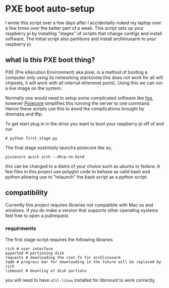 # PXE boot auto-setup 
I wrote this script over a few days after I accidentally nuked my laptop over a few times over the better part of a week. This script sets up your raspberry pi by installing "stages" of scripts that change configs and install software. The initial script also partitions and install archlinuxarm to your raspberry pi. 

## what is this PXE boot thing?

PXE (Pre eXecution Environment) aka pixie, is a method of booting a computer only using its networking stack(note this does not work for all wifi chipsets, it will work with all internal etherenet ports). Using this we can run a live image on the system. 

Normally one would need to setup some complicated software like [fog](https://fogproject.org/), however [Pixiecore](https://github.com/danderson/netboot/tree/master/pixiecore) simplifies this running the server to one command. Hence these scripts use this to avoid the complications brought by dnsmasq and tftp. 

To get start plug in in the drive you want to boot your raspberry pi off of and run 
```
# python first_stage.py
```
The final stage esstntially launchs pixiecore like so,
```
pixiecore quick arch --dhcp-no-bind
```
this can be changed to a distro of your choice such as ubuntu or fedora. A few files in this project use polyglot code to behave as valid bash and python allowing use to "relaunch" the bash script as a python script.

## compatibility
Currently this project requires libraries not compatible with Mac os and windows. If you do make a version that supports other operating systems feel free to open a pullrequest.

### requirments
The first stage script requires the following libraries
```
rich # user interface
pyparted # partioning disk
requests # downloading the root-fs for archlinuxarm
tqdm # progress bar for downloading in the future will be replaced by rich
libmount # mounting of disk partions
```
you will need to have `util-linux` installed for libmount to work correctly. 
